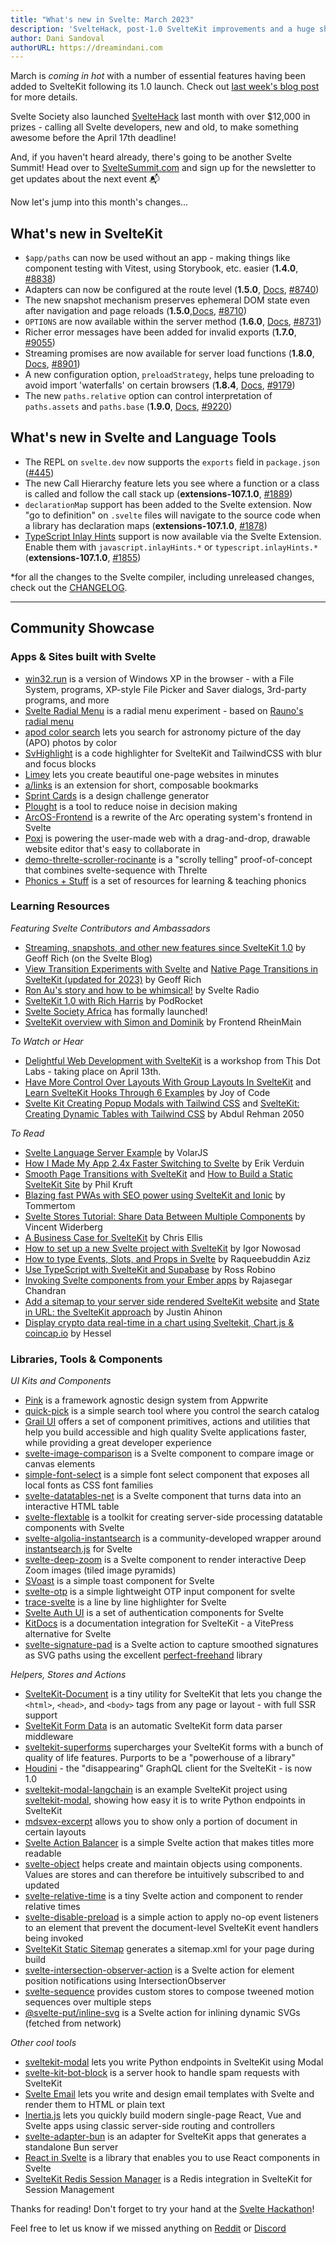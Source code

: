 ```yaml
---
title: "What's new in Svelte: March 2023"
description: 'SvelteHack, post-1.0 SvelteKit improvements and a huge showcase'
author: Dani Sandoval
authorURL: https://dreamindani.com
---
```


March is _coming in hot_ with a number of essential features having been added to SvelteKit following its 1.0 launch. Check out [last week's blog post](https://svelte.dev/blog/streaming-snapshots-sveltekit) for more details.

Svelte Society also launched [SvelteHack](https://hack.sveltesociety.dev/) last month with over $12,000 in prizes - calling all Svelte developers, new and old, to make something awesome before the April 17th deadline!

And, if you haven't heard already, there's going to be another Svelte Summit! Head over to [SvelteSummit.com](https://www.sveltesummit.com/) and sign up for the newsletter to get updates about the next event 📬

Now let's jump into this month's changes...

## What's new in SvelteKit

- `$app/paths` can now be used without an app - making things like component testing with Vitest, using Storybook, etc. easier (**1.4.0**, [#8838](https://github.com/sveltejs/kit/pull/8838))
- Adapters can now be configured at the route level (**1.5.0**, [Docs](/docs/kit/page-options#config), [#8740](https://github.com/sveltejs/kit/pull/8740))
- The new snapshot mechanism preserves ephemeral DOM state even after navigation and page reloads (**1.5.0**,[Docs](/docs/kit/snapshots), [#8710](https://github.com/sveltejs/kit/pull/8710))
- `OPTIONS` are now available within the server method (**1.6.0**, [Docs](/docs/kit/routing#server), [#8731](https://github.com/sveltejs/kit/pull/8731))
- Richer error messages have been added for invalid exports (**1.7.0**, [#9055](https://github.com/sveltejs/kit/pull/9055))
- Streaming promises are now available for server load functions (**1.8.0**, [Docs](/docs/kit/load#streaming-with-promises), [#8901](https://github.com/sveltejs/kit/pull/8901))
- A new configuration option, `preloadStrategy`, helps tune preloading to avoid import 'waterfalls' on certain browsers (**1.8.4**, [Docs](/docs/kit/configuration#output), [#9179](https://github.com/sveltejs/kit/pull/9179))
- The new `paths.relative` option can control interpretation of `paths.assets` and `paths.base` (**1.9.0**, [Docs](/docs/kit/configuration#paths), [#9220](https://github.com/sveltejs/kit/pull/9220))

## What's new in Svelte and Language Tools

- The REPL on `svelte.dev` now supports the `exports` field in `package.json` ([#445](https://github.com/sveltejs/sites/pull/445))
- The new Call Hierarchy feature lets you see where a function or a class is called and follow the call stack up (**extensions-107.1.0**, [#1889](https://github.com/sveltejs/language-tools/pull/1889))
- `declarationMap` support has been added to the Svelte extension. Now "go to definition" on `.svelte` files will navigate to the source code when a library has declaration maps (**extensions-107.1.0**, [#1878](https://github.com/sveltejs/language-tools/pull/1878))
- [TypeScript Inlay Hints](https://code.visualstudio.com/docs/typescript/typescript-editing#_inlay-hints) support is now available via the Svelte Extension. Enable them with `javascript.inlayHints.*` or `typescript.inlayHints.*` (**extensions-107.1.0**, [#1855](https://github.com/sveltejs/language-tools/pull/1855))

\*for all the changes to the Svelte compiler, including unreleased changes, check out the [CHANGELOG](https://github.com/sveltejs/svelte/blob/master/CHANGELOG.md).

---

## Community Showcase

### Apps & Sites built with Svelte

- [win32.run](https://github.com/ducbao414/win32.run) is a version of Windows XP in the browser - with a File System, programs, XP-style File Picker and Saver dialogs, 3rd-party programs, and more
- [Svelte Radial Menu](https://github.com/tglide/svelte-radial-menu) is a radial menu experiment - based on [Rauno's radial menu](https://rauno.me/craft/radial-menu)
- [apod color search](https://github.com/brycedorn/apod-color-search) lets you search for astronomy picture of the day (APO) photos by color
- [SvHighlight](https://www.reddit.com/r/sveltejs/comments/10pvqfm/svhighlight_a_code_highlighter_for_sveltekit_and/) is a code highlighter for SvelteKit and TailwindCSS with blur and focus blocks
- [Limey](https://limey.io/) lets you create beautiful one-page websites in minutes
- [a/links](https://a-links.io/) is an extension for short, composable bookmarks
- [Sprint Cards](https://sprint.cards) is a design challenge generator
- [Plought](https://github.com/rossrobino/plought) is a tool to reduce noise in decision making
- [ArcOS-Frontend](https://github.com/IzK-ArcOS/ArcOS-Frontend) is a rewrite of the Arc operating system's frontend in Svelte
- [Poxi](https://poxi.page) is powering the user-made web with a drag-and-drop, drawable website editor that's easy to collaborate in
- [demo-threlte-scroller-rocinante](https://twitter.com/a_warnes/status/1629235313808744449) is a "scrolly telling" proof-of-concept that combines svelte-sequence with Threlte
- [Phonics + Stuff](https://www.phonicsandstuff.com/) is a set of resources for learning & teaching phonics

### Learning Resources

_Featuring Svelte Contributors and Ambassadors_

- [Streaming, snapshots, and other new features since SvelteKit 1.0](https://svelte.dev/blog/streaming-snapshots-sveltekit) by Geoff Rich (on the Svelte Blog)
- [View Transition Experiments with Svelte](https://geoffrich.net/posts/view-transition-experiments/) and [Native Page Transitions in SvelteKit (updated for 2023)](https://geoffrich.net/posts/page-transitions-1/) by Geoff Rich
- [Ron Au's story and how to be whimsical!](https://www.svelteradio.com/episodes/ron-aus-story-and-how-to-be-whimsical) by Svelte Radio
- [SvelteKit 1.0 with Rich Harris](https://podrocket.logrocket.com/sveltekit) by PodRocket
- [Svelte Society Africa](https://twitter.com/SvelteAfrica/status/1620526757593116672?s=20) has formally launched!
- [SvelteKit overview with Simon and Dominik](https://www.youtube.com/watch?v=CiOigf4FbNg) by Frontend RheinMain

_To Watch or Hear_

- [Delightful Web Development with SvelteKit](https://workshops.thisdot.co/learn/developing-with-sveltekit) is a workshop from This Dot Labs - taking place on April 13th.
- [Have More Control Over Layouts With Group Layouts In SvelteKit](https://www.youtube.com/watch?v=9UpaKEVuErs) and [Learn SvelteKit Hooks Through 6 Examples](https://www.youtube.com/watch?v=Kzrz7GZ9pIg) by Joy of Code
- [Svelte Kit Creating Popup Modals with Tailwind CSS](https://www.youtube.com/watch?v=qI4-q7SA7uM) and [SvelteKit: Creating Dynamic Tables with Tailwind CSS](https://www.youtube.com/watch?v=QqoYrdzoSSk) by Abdul Rehman 2050

_To Read_

- [Svelte Language Server Example](https://github.com/volarjs/svelte-language-tools) by VolarJS
- [How I Made My App 2.4x Faster Switching to Svelte](https://blog.flotes.app/posts/flotes-2x-faster) by Erik Verduin
- [Smooth Page Transitions with SvelteKit](https://www.philkruft.dev/blog/smooth-page-transitions-with-sveltekit/) and [How to Build a Static SvelteKit Site](https://www.philkruft.dev/blog/how-to-build-a-static-sveltekit-site/) by Phil Kruft
- [Blazing fast PWAs with SEO power using SvelteKit and Ionic](https://ionic.io/blog/pwas-using-sveltekit-and-ionic) by Tommertom
- [Svelte Stores Tutorial: Share Data Between Multiple Components](https://learnjavascripts.com/development/web-development/frameworks/svelte/svelte-stores-tutorial-share-data-between-multiple-components/) by Vincent Widerberg
- [A Business Case for SvelteKit](https://elliscs.hashnode.dev/a-business-case-for-sveltekit) by Chris Ellis
- [How to set up a new Svelte project with SvelteKit](https://www.inow.dev/how-to-set-up-a-new-svelte-project-with-sveltekit/) by Igor Nowosad
- [How to type Events, Slots, and Props in Svelte](https://raqueebuddinaziz.com/blog/svelte-type-events-slots-and-props/) by Raqueebuddin Aziz
- [Use TypeScript with SvelteKit and Supabase](https://blog.robino.dev/posts/supabase-sveltekit) by Ross Robino
- [Invoking Svelte components from your Ember apps](https://dev.to/rajasegar/invoking-svelte-components-from-your-ember-apps-58h5) by Rajasegar Chandran
- [Add a sitemap to your server side rendered SvelteKit website](https://www.okupter.com/blog/sitemap-server-side-rendered-sveltekit-website) and [State in URL: the SvelteKit approach](https://www.okupter.com/blog/state-in-url-the-sveltekit-approach) by Justin Ahinon
- [Display crypto data real-time in a chart using Sveltekit, Chart.js & coincap.io](https://medium.com/@Heesel/display-crypto-data-real-time-in-a-chart-using-sveltekit-chart-js-coincap-io-70b90d3aac90) by Hessel

### Libraries, Tools & Components

_UI Kits and Components_

- [Pink](https://pink.appwrite.io/) is a framework agnostic design system from Appwrite
- [quick-pick](https://github.com/arabisaldrin/quick-pick) is a simple search tool where you control the search catalog
- [Grail UI](https://github.com/grail-ui/grail-ui) offers a set of component primitives, actions and utilities that help you build accessible and high quality Svelte applications faster, while providing a great developer experience
- [svelte-image-comparison](https://www.npmjs.com/package/svelte-image-comparison) is a Svelte component to compare image or canvas elements
- [simple-font-select](https://www.npmjs.com/package/simple-font-select) is a simple font select component that exposes all local fonts as CSS font families
- [svelte-datatables-net](https://www.npmjs.com/package/svelte-datatables-net) is a Svelte component that turns data into an interactive HTML table
- [svelte-flextable](https://github.com/Parazeya/svelte-flextable) is a toolkit for creating server-side processing datatable components with Svelte
- [svelte-algolia-instantsearch](https://github.com/aymeric-giraudet/svelte-algolia-instantsearch) is a community-developed wrapper around [instantsearch.js](https://github.com/algolia/instantsearch) for Svelte
- [svelte-deep-zoom](https://www.npmjs.com/package/svelte-deep-zoom) is a Svelte component to render interactive Deep Zoom images (tiled image pyramids)
- [SVoast](https://github.com/gibbu/svoast) is a simple toast component for Svelte
- [svelte-otp](https://github.com/K4UNG/svelte-otp) is a simple lightweight OTP input component for svelte
- [trace-svelte](https://trace-svelte.vercel.app/) is a line by line highlighter for Svelte
- [Svelte Auth UI](https://github.com/multiplehats/svelte-auth-ui) is a set of authentication components for Svelte
- [KitDocs](https://github.com/svelteness/kit-docs) is a documentation integration for SvelteKit - a VitePress alternative for Svelte
- [svelte-signature-pad](https://www.npmjs.com/package/svelte-signature-pad) is a Svelte action to capture smoothed signatures as SVG paths using the excellent [perfect-freehand](https://github.com/steveruizok/perfect-freehand) library

_Helpers, Stores and Actions_

- [SvelteKit-Document](https://github.com/barvian/sveltekit-document) is a tiny utility for SvelteKit that lets you change the `<html>`, `<head>`, and `<body>` tags from any page or layout - with full SSR support
- [SvelteKit Form Data](https://github.com/stolinski/sk-form-data) is an automatic SvelteKit form data parser middleware
- [sveltekit-superforms](https://github.com/ciscoheat/sveltekit-superforms) supercharges your SvelteKit forms with a bunch of quality of life features. Purports to be a "powerhouse of a library"
- [Houdini](https://github.com/HoudiniGraphQL/houdini) - the "disappearing" GraphQL client for the SvelteKit - is now 1.0
- [sveltekit-modal-langchain](https://github.com/semicognitive/sveltekit-modal-langchain) is an example SvelteKit project using [sveltekit-modal](https://github.com/semicognitive/sveltekit-modal), showing how easy it is to write Python endpoints in SvelteKit
- [mdsvex-excerpt](https://www.npmjs.com/package/mdsvex-excerpt) allows you to show only a portion of document in certain layouts
- [Svelte Action Balancer](https://www.npmjs.com/package/svelte-action-balancer) is a simple Svelte action that makes titles more readable
- [svelte-object](https://github.com/Refzlund/svelte-object) helps create and maintain objects using components. Values are stores and can therefore be intuitively subscribed to and updated
- [svelte-relative-time](https://www.npmjs.com/package/svelte-relative-time) is a tiny Svelte action and component to render relative times
- [svelte-disable-preload](https://www.npmjs.com/package/svelte-disable-preload) is a simple action to apply no-op event listeners to an element that prevent the document-level SvelteKit event handlers being invoked
- [SvelteKit Static Sitemap](https://github.com/tlaundal/sveltekit-static-sitemap) generates a sitemap.xml for your page during build
- [svelte-intersection-observer-action](https://www.npmjs.com/package/svelte-intersection-observer-action) is a Svelte action for element position notifications using IntersectionObserver
- [svelte-sequence](https://github.com/AlexWarnes/svelte-sequence) provides custom stores to compose tweened motion sequences over multiple steps
- [@svelte-put/inline-svg](https://github.com/vnphanquang/svelte-put/tree/main/packages/actions/inline-svg) is a Svelte action for inlining dynamic SVGs (fetched from network)

_Other cool tools_

- [sveltekit-modal](https://github.com/semicognitive/sveltekit-modal) lets you write Python endpoints in SvelteKit using Modal
- [svelte-kit-bot-block](https://www.npmjs.com/package/svelte-kit-bot-block) is a server hook to handle spam requests with SvelteKit
- [Svelte Email](https://github.com/carstenlebek/svelte-email) lets you write and design email templates with Svelte and render them to HTML or plain text
- [Inertia.js](https://github.com/inertiajs/inertia) lets you quickly build modern single-page React, Vue and Svelte apps using classic server-side routing and controllers
- [svelte-adapter-bun](https://github.com/gornostay25/svelte-adapter-bun) is an adapter for SvelteKit apps that generates a standalone Bun server
- [React in Svelte](https://github.com/frontline-hq/react-in-svelte) is a library that enables you to use React components in Svelte
- [SvelteKit Redis Session Manager](https://github.com/etherCorps/SK-Redis-SessionManager) is a Redis integration in SvelteKit for Session Management

Thanks for reading! Don't forget to try your hand at the [Svelte Hackathon](https://hack.sveltesociety.dev/)!

Feel free to let us know if we missed anything on [Reddit](https://www.reddit.com/r/sveltejs/) or [Discord](https://discord.gg/svelte)
